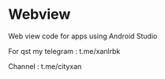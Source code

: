 # Webview
Web view code for apps using Android Studio

For qst my telegram : t.me/xanlrbk

Channel : t.me/cityxan

